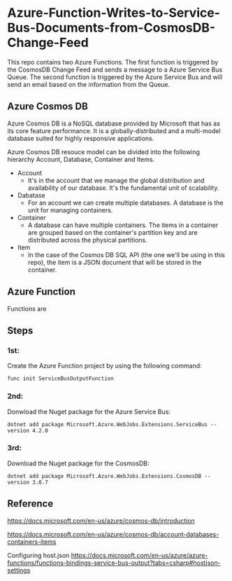 # Azure-Function-Writes-to-Service-Bus-Documents-from-CosmosDB-Change-Feed

This repo contains two Azure Functions. The first function is triggered by the CosmosDB Change Feed and sends a message to a Azure Service Bus Queue. The second function is triggered by the Azure Service Bus and will send an email based on the information from the Queue.

## Azure Cosmos DB 
Azure Cosmos DB is a NoSQL database provided by Microsoft that has as its core feature performance. It is a globally-distributed and a multi-model database suited for highly responsive applications.

Azure Cosmos DB resouce model can be divided into the following hierarchy Account, Database, Container and Items.
* Account 
    * It's in the account that we manage the global distribution and availability of our database. It's the fundamental unit of scalability.
* Dabatase
    * For an account we can create multiple databases. A database is the unit for managing containers.
* Container
    * A database can have multiple containers. The items in a container are grouped based on the container's partition key and are distributed across the physical partitions.
* Item
    * In the case of the Cosmos DB SQL API (the one we'll be using in this repo), the item is a JSON document that will be stored in the container. 

## Azure Function
Functions are 


## Steps
### 1st: 

Create the Azure Function project by using the following command:

`func init ServiceBusOutputFunction`

### 2nd:

Donwload the Nuget package for the Azure Service Bus: 

`dotnet add package Microsoft.Azure.WebJobs.Extensions.ServiceBus --version 4.2.0`

### 3rd:

Download the Nuget package for the CosmosDB:

`dotnet add package Microsoft.Azure.WebJobs.Extensions.CosmosDB --version 3.0.7`

## Reference
https://docs.microsoft.com/en-us/azure/cosmos-db/introduction

https://docs.microsoft.com/en-us/azure/cosmos-db/account-databases-containers-items

Configuring host.json
https://docs.microsoft.com/en-us/azure/azure-functions/functions-bindings-service-bus-output?tabs=csharp#hostjson-settings